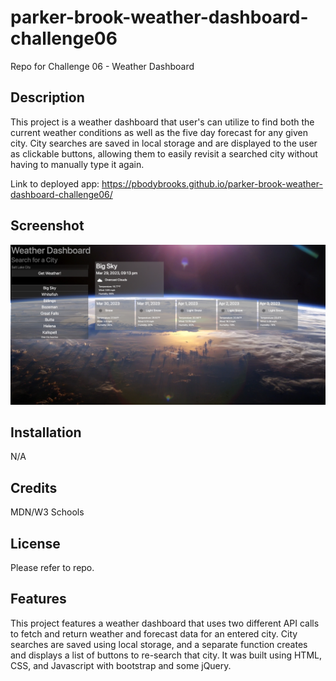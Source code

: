 # parker-brook-weather-dashboard-challenge06
Repo for Challenge 06 - Weather Dashboard

## Description
This project is a weather dashboard that user's can utilize to find both the current weather conditions as well as the five day forecast for any given city. City searches are saved in local storage and are displayed to the user as clickable buttons, allowing them to easily revisit a searched city without having to manually type it again.

Link to deployed app: https://pbodybrooks.github.io/parker-brook-weather-dashboard-challenge06/

## Screenshot
![Screenshot of app.](assets/images/screenshot.png)

## Installation
N/A

## Credits
MDN/W3 Schools

## License
Please refer to repo.

## Features
This project features a weather dashboard that uses two different API calls to fetch and return weather and forecast data for an entered city. City searches are saved using local storage, and a separate function creates and displays a list of buttons to re-search that city. It was built using HTML, CSS, and Javascript with bootstrap and some jQuery. 